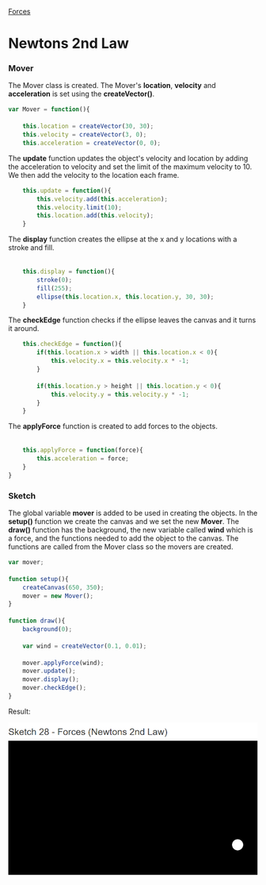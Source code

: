 [Forces](../)

# Newtons 2nd Law

### Mover

The Mover class is created. The Mover's **location**, **velocity** and **acceleration** is set using the **createVector()**.

```js
var Mover = function(){

    this.location = createVector(30, 30);
    this.velocity = createVector(3, 0);
    this.acceleration = createVector(0, 0);
```
The **update** function updates the object's velocity and location by adding the acceleration to velocity and set the limit of the maximum velocity to 10. We then add the velocity to the location each frame.

```js
    this.update = function(){
        this.velocity.add(this.acceleration);
        this.velocity.limit(10);
        this.location.add(this.velocity);
    }
```
The **display** function creates the ellipse at the x and y locations with a stroke and fill.

```js

    this.display = function(){
        stroke(0);
        fill(255);
        ellipse(this.location.x, this.location.y, 30, 30);
    }
```
The **checkEdge** function checks if the ellipse leaves the canvas and it turns it around.

```js
    this.checkEdge = function(){
        if(this.location.x > width || this.location.x < 0){
            this.velocity.x = this.velocity.x * -1;
        }

        if(this.location.y > height || this.location.y < 0){
            this.velocity.y = this.velocity.y * -1;
        }
    }
```
The **applyForce** function is created to add forces to the objects.

```js

    this.applyForce = function(force){
        this.acceleration = force;
    }
}
```

### Sketch

The global variable **mover** is added to be used in creating the objects. In the **setup()** function we create the canvas and we set the new **Mover**. The **draw()** function has the background, the new variable called **wind** which is a force, and the functions needed to add the object to the canvas. The functions are called from the Mover class so the movers are created.


```js
var mover;

function setup(){
    createCanvas(650, 350);
    mover = new Mover();
}

function draw(){
    background(0);

    var wind = createVector(0.1, 0.01);

    mover.applyForce(wind);
    mover.update();
    mover.display();
    mover.checkEdge();
}
```

Result:

![Newtons 2nd Law](img/Sketch28.PNG?raw=true " Newtons 2nd Lawn")

